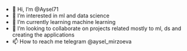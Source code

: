 - 👋 Hi, I’m @Aysel71
- 👀 I’m interested in ml and data science
- 🌱 I’m currently learning machine learning
- 💞️ I’m looking to collaborate on projects related mostly to ml, ds and creating the applications
- 📫 How to reach me telegram @aysel_mirzoeva

<!---
Aysel71/Aysel71 is a ✨ special ✨ repository because its `README.md` (this file) appears on your GitHub profile.
You can click the Preview link to take a look at your changes.
--->
